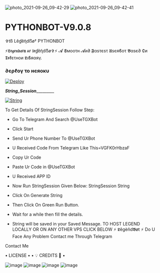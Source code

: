 ![photo_2021-09-26_09-42-29](https://user-images.githubusercontent.com/87700009/135651856-60e60999-07a3-474a-bfdd-d3bb3a5025a1.jpg)
![photo_2021-09-26_09-42-41](https://user-images.githubusercontent.com/87700009/135651795-9c4fef02-78fd-4931-a8dd-ff0c4b734b4c.jpg)

# PYTHONBOT-V9.0.8



✞︎tß Lêɠêɳ̃dẞø†
PYTHONBOT

    

    

  

⚡𝕷𝖊𝖌𝖊𝖓𝖉𝖆𝖗𝖞 ᴀғ 𝖑𝖊ɠêɳ̃dẞø✞︎⚡
𝓐 𝕾мοοτн 𝓐и∂ 𝕱αѕτєѕτ 𝖀sєяϐοτ 𝕭αѕє∂ 𝕺и 𝕿𝖊ℓєτнοи 𝕷ιϐяαяγ.

<h3> ∂єρℓογ το нєяοκυ </h3>

[![Deploy](https://www.herokucdn.com/deploy/button.svg)](https://heroku.com/deploy?template=https://github.com/LEGEND-LX/PYTHONBOT.py.pkg.git)

_________________String_Session__________________________

[![String](https://telegra.ph/file/a776d32132d1bddf988de.jpg)](https://replit.com/@LEGEND-LX/PYTHONBOT-4#main.py) 


To Get Details Of StringSession Follow Step:
- Go To Telegram And Search @UseTGXBot
- Click Start
- Send Ur Phone Number To @UseTGXBot
- U Received Code From Telegram Like This=VGFK0rHbzaF
- Copy Ur Code
- Paste Ur Code in @UseTGXBot
- U Received APP ID
- Now Run StringSession Given Below:
StringSession
String

- Click On Generate String
- Then Click On Green Run Button.
- Wait for a while then fill the details.
- String will be saved in your Saved Message.
TO HOST LEGEND LOCALLY OR ON ANY OTHER VPS CLICK BELOW
⚡ 𝕷êgèñd𝕭øt ⚡
Do U Face Any Problem Contact me Through Telegram




Contact Me

• LICENSE •
• 💡 CREDITS 💞 •


![image](https://user-images.githubusercontent.com/87700009/133560871-e318f78b-16e7-4fe5-ad57-f1661b99f576.png)
![image](https://user-images.githubusercontent.com/87700009/133560891-ca9899ed-d95c-4050-b50a-af67790020f5.png)
![image](https://user-images.githubusercontent.com/87700009/133560924-ac05edc1-43b8-4aa3-ab56-36661d5d5b5d.png)
![image](https://user-images.githubusercontent.com/87700009/133560910-6117ba9e-9165-4fd1-8fb2-4d1ecca3c20e.png)
